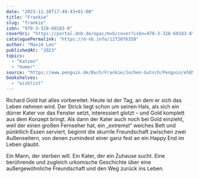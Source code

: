```yaml
---
date: "2023-11-28T17:40:43+01:00"
title: "Frankie"
slug: "frankie"
isbn: "978-3-328-60183-8"
coverUri: "https://portal.dnb.de/opac/mvb/cover?isbn=978-3-328-60183-8"
cataloguePermalink: "https://d-nb.info/1272076350"
author: "Maxim Leo"
publishedAt: "2023"
topics:
  - "Katzen"
  - "Humor"
source: "https://www.penguin.de/Buch/Frankie/Jochen-Gutsch/Penguin/e585913.rhd"
bookshelves:
  - "wishlist"
---
```


Richard Gold hat alles vorbereitet. Heute ist der Tag, an dem er sich das Leben 
nehmen wird. Der Strick liegt schon um seinen Hals, als sich ein dürrer Kater 
vor das Fenster setzt, interessiert glotzt – und Gold komplett aus dem Konzept 
bringt. Als dann der Kater auch noch bei Gold einzieht, weil der einen großen 
Fernseher hat, ein „extremst“ weiches Bett und pünktlich Essen serviert, beginnt 
die skurrile Freundschaft zwischen zwei Außenseitern, von denen zumindest einer 
ganz fest an ein Happy End im Leben glaubt.

Ein Mann, der sterben will. Ein Kater, der ein Zuhause sucht. Eine berührende 
und zugleich urkomische Geschichte über eine außergewöhnliche Freundschaft und 
den Weg zurück ins Leben.